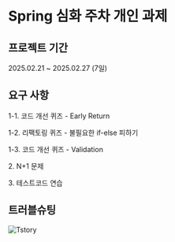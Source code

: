 # Spring 심화 주차 개인 과제
## 프로젝트 기간
2025.02.21 ~ 2025.02.27 (7일)
## 요구 사항

1-1. 코드 개선 퀴즈 - Early Return

1-2. 리팩토링 퀴즈 - 불필요한 if-else 피하기

1-3. 코드 개선 퀴즈 - Validation

2\. N+1 문제

3\. 테스트코드 연습

## 트러블슈팅
<img alt="Tstory" src ="https://img.shields.io/badge/tistory-000000.svg?&style=flat-square&logo=tistory&logoColor=white"/>
